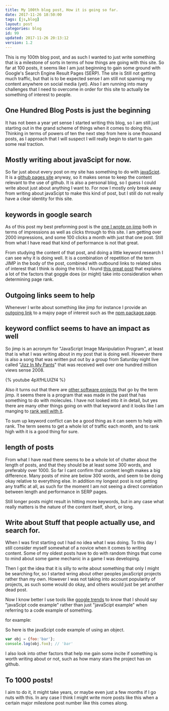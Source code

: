 ```yaml
---
title: My 100th blog post, How it is going so far.
date: 2017-11-26 18:50:00
tags: [js,blog]
layout: post
categories: blog
id: 99
updated: 2017-11-26 20:13:12
version: 1.2
---
```


This is my 100th blog post, and as such I wanted to just write something that is a milestone of sorts in terms of how things are going with this site. So far at 100 posts, it seems like I am just beginning to gain some ground with Google's Search Engine Result Pages (SERP). The site is Still not getting much traffic, but that is to be expected sense I am still not spaming my content anywhere on social media (yet). Also I am running into many challenges that I need to overcome in order for this site to actually be something of interest to people.

<!-- more -->

## One Hundred Blog Posts is just the beginning

It has not been a year yet sense I started writing this blog, so I am still just starting out in the grand scheme of things when it comes to doing this. Thinking in terms of powers of ten the next step from here is one thousand posts, as I approach that I will suspect I will really begin to start to gain some real traction.

## Mostly writing about javaScipt for now.

So far just about every post on my site has something to do with [javaScipt](https://en.wikipedia.org/wiki/JavaScript). It is a [github pages site](https://pages.github.com/) anyway, so it makes sense to keep the content relevant to the use of github. It is also a personal blog, so I guess I could write about just about anything I want to. For now I mostly only break away from writing about javaScipt to make this kind of post, but I still do not really have a clear identity for this site.

## keywords in google search

As of this post my best preforming post is the [one I wrote on jimp](/2017/04/10/nodejs-jimp/) both in terms of impressions as well as clicks through to this site. I am getting over 2000 impressions, and some 100 clicks a month with just that one post. Still from what I have read that kind of performance is not that great.

From studying the content of that post, and doing a little keyword research I can see why it is doing well. It is a combination of repetition of the term JIMP in the body of the post, combined with outbound links to related sites of interest that I think is doing the trick. I found [this great post](https://backlinko.com/google-ranking-factors) that explains a lot of the factors that goggle does (or might) take into consideration when determining page rank.

## Outgoing links seem to help

Whenever I write about something like jimp for instance I provide an [outgoing link](https://github.com/oliver-moran/jimp) to a majoy page of interest such as the [npm package page](https://www.npmjs.com/package/jimp).

## keyword conflict seems to have an impact as well

So jimp is an acronym for "JavaScript Image Manipulation Program", at least that is what I was writing about in my post that is doing well. However there is also a song that was written put out by a group from Saturday night live called "[Jizz In My Pants](https://www.youtube.com/watch?v=4pXfHLUlZf4)" that was received well over one hundred million views sense 2008.

{% youtube 4pXfHLUlZf4 %}

Also it turns out that there are [other software projects](http://www.chem.tamu.edu/jimp/index.html) that go by the term jimp. it seems there is a program that was made in the past that has something to do with molecules. I have not looked into it in detail, but yes there are many other things going on with that keyword and it looks like I am manging to [rank well with it](https://www.google.com/search?q=jimp&oq=jimp).

To sum up keyword conflict can be a good thing as it can seem to help with rank. The term seems to get a whole lot of traffic each month, and to rank high with it is a good thing for sure.

## length of posts

From what I have read there seems to be a whole lot of chatter about the length of posts, and that they should be at least some 300 words, and preferably over 1000. So far I cant confirm that content length makes a big difference. Many posts of mine are below 300 words, and seem to be doing okay relative to everything else. In addition my longest post is not getting any traffic at all, as such for the moment I am not seeing a direct correlation between length and performance in SERP pages.

Still longer posts might result in hitting more keywords, but in any case what really matters is the nature of the content itself, short, or long.

## Write about Stuff that people actually use, and search for.

When I was first starting out I had no idea what I was doing. To this day I still consider myself somewhat of a novice when it comes to writing content. Some of my oldest posts have to do with random things that come to mind about some game mechanic in a game I was developing. 

Then I got the idea that it is silly to write about something that only I might be searching for, so I started wring about other peoples javaScript projects rather than my own. However I was not taking into account popularity of projects, as such some would do okay, and others would just be yet another dead post. 

Now I know better I use tools like [google trends](https://trends.google.com/trends/explore?q=javascript%20example,javascript%20game,javascript%20tutorials,javascript%20code,javascript%20hello%20world) to know that I should say "javaScipt code example" rather than just "javaScipt example" when referring to a code example of something.

for example:

So here is the javaScipt code example of using an object.

```js
var obj = {foo:'bar'};
console.log(obj.foo); // 'bar'
```

I also look into other factors that help me gain some incite if something is worth writing about or not, such as how many stars the project has on github.

## To 1000 posts!

I aim to do it, it might take years, or maybe even just a few months if I go nuts with this. In any case I think I might write more posts like this when a certain major milestone post number like this comes along.